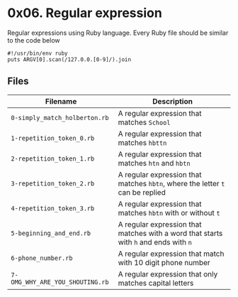 # 0x06. Regular expression
Regular expressions using Ruby language. Every Ruby file should be similar to the code below
```
#!/usr/bin/env ruby
puts ARGV[0].scan(/127.0.0.[0-9]/).join
```

## Files

| Filename | Description |
| -------- | ----------- |
| `0-simply_match_holberton.rb` | A regular expression that matches `School` |
| `1-repetition_token_0.rb` | A regular expression that matches `hbttn` |
| `2-repetition_token_1.rb` | A regular expression that matches `htn` and `hbtn` |
| `3-repetition_token_2.rb` | A regular expression that matches `hbtn`, where the letter `t` can be replied |
| `4-repetition_token_3.rb` | A regular expression that matches `hbtn` with or without `t` |
| `5-beginning_and_end.rb` | A regular expression that matches with a word that starts with `h` and ends with `n` |
| `6-phone_number.rb` | A regular expression that match with 10 digit phone number|
| `7-OMG_WHY_ARE_YOU_SHOUTING.rb` | A regular expression that only matches capital letters |
